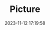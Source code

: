 ---
weight: 1
images:
- /images/edited/207.jpeg
title: Picture
date: 2023-11-12 17:19:58
tags: [luminarneo,work,ilce7m3,dog,animals]
---